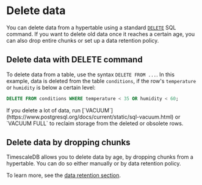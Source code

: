 # Delete data
You can delete data from a hypertable using a standard
[`DELETE`][postgres-delete] SQL command. If you want to delete old data once it
reaches a certain age, you can also drop entire chunks or set up a data
retention policy.

## Delete data with DELETE command
To delete data from a table, use the syntax `DELETE FROM ...`. In this example,
data is deleted from the table `conditions`, if the row's `temperature` or
`humidity` is below a certain level:
```sql
DELETE FROM conditions WHERE temperature < 35 OR humidity < 60;
```

<highlight type="important">
If you delete a lot of data, run
[`VACUUM`](https://www.postgresql.org/docs/current/static/sql-vacuum.html) or
`VACUUM FULL` to reclaim storage from the deleted or obsolete rows.
</highlight>

## Delete data by dropping chunks
TimescaleDB allows you to delete data by age, by dropping chunks from a
hypertable. You can do so either manually or by data retention policy.

To learn more, see the [data retention section][data-retention].

[postgres-delete]: https://www.postgresql.org/docs/current/static/sql-delete.html
[data-retention]: /how-to-guides/data-retention/
